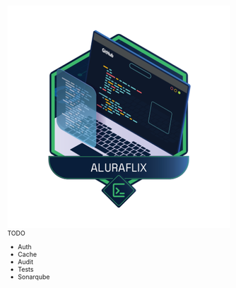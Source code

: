 ![Aluraflix](src/main/resources/assets/aluraflix-logo.png)
TODO
- Auth
- Cache
- Audit
- Tests
- Sonarqube